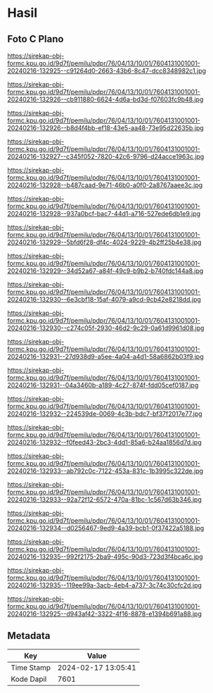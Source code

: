 # Hasil

## Foto C Plano

https://sirekap-obj-formc.kpu.go.id/9d7f/pemilu/pdpr/76/04/13/10/01/7604131001001-20240216-132925--c91264d0-2663-43b6-8c47-dcc8348982c1.jpg

https://sirekap-obj-formc.kpu.go.id/9d7f/pemilu/pdpr/76/04/13/10/01/7604131001001-20240216-132926--cb911880-6624-4d6a-bd3d-f07603fc9b48.jpg

https://sirekap-obj-formc.kpu.go.id/9d7f/pemilu/pdpr/76/04/13/10/01/7604131001001-20240216-132926--b8d4f4bb-ef18-43e5-aa48-73e95d22635b.jpg

https://sirekap-obj-formc.kpu.go.id/9d7f/pemilu/pdpr/76/04/13/10/01/7604131001001-20240216-132927--c345f052-7820-42c6-9796-d24acce1963c.jpg

https://sirekap-obj-formc.kpu.go.id/9d7f/pemilu/pdpr/76/04/13/10/01/7604131001001-20240216-132928--b487caad-9e71-46b0-a0f0-2a8767aaee3c.jpg

https://sirekap-obj-formc.kpu.go.id/9d7f/pemilu/pdpr/76/04/13/10/01/7604131001001-20240216-132928--937a0bcf-bac7-44d1-a716-527ede6db1e9.jpg

https://sirekap-obj-formc.kpu.go.id/9d7f/pemilu/pdpr/76/04/13/10/01/7604131001001-20240216-132929--5bfd6f28-df4c-4024-9229-4b2ff25b4e38.jpg

https://sirekap-obj-formc.kpu.go.id/9d7f/pemilu/pdpr/76/04/13/10/01/7604131001001-20240216-132929--34d52a67-a84f-49c9-b9b2-b740fdc144a8.jpg

https://sirekap-obj-formc.kpu.go.id/9d7f/pemilu/pdpr/76/04/13/10/01/7604131001001-20240216-132930--6e3cbf18-15af-4079-a9cd-9cb42e8218dd.jpg

https://sirekap-obj-formc.kpu.go.id/9d7f/pemilu/pdpr/76/04/13/10/01/7604131001001-20240216-132930--c274c05f-2930-46d2-9c29-0a61d9961d08.jpg

https://sirekap-obj-formc.kpu.go.id/9d7f/pemilu/pdpr/76/04/13/10/01/7604131001001-20240216-132931--27d938d9-a5ee-4a04-a4d1-58a6862b03f9.jpg

https://sirekap-obj-formc.kpu.go.id/9d7f/pemilu/pdpr/76/04/13/10/01/7604131001001-20240216-132931--04a3460b-a189-4c27-874f-fdd05cef0187.jpg

https://sirekap-obj-formc.kpu.go.id/9d7f/pemilu/pdpr/76/04/13/10/01/7604131001001-20240216-132932--224539de-0069-4c3b-bdc7-bf37f2017e77.jpg

https://sirekap-obj-formc.kpu.go.id/9d7f/pemilu/pdpr/76/04/13/10/01/7604131001001-20240216-132932--f0feed43-2bc3-4dd1-85a6-b24aa1856d7d.jpg

https://sirekap-obj-formc.kpu.go.id/9d7f/pemilu/pdpr/76/04/13/10/01/7604131001001-20240216-132933--ab792c0c-7122-453a-831c-1b3995c322de.jpg

https://sirekap-obj-formc.kpu.go.id/9d7f/pemilu/pdpr/76/04/13/10/01/7604131001001-20240216-132933--92a72f12-6572-470a-81bc-1c567d63b346.jpg

https://sirekap-obj-formc.kpu.go.id/9d7f/pemilu/pdpr/76/04/13/10/01/7604131001001-20240216-132934--d0256467-9ed9-4a39-bcb1-0f37422a5188.jpg

https://sirekap-obj-formc.kpu.go.id/9d7f/pemilu/pdpr/76/04/13/10/01/7604131001001-20240216-132935--992f2175-2ba9-495c-90d3-723d3f4bca6c.jpg

https://sirekap-obj-formc.kpu.go.id/9d7f/pemilu/pdpr/76/04/13/10/01/7604131001001-20240216-132935--119ee99a-3acb-4eb4-a737-3c74c30cfc2d.jpg

https://sirekap-obj-formc.kpu.go.id/9d7f/pemilu/pdpr/76/04/13/10/01/7604131001001-20240216-132925--d943af42-3322-4f16-8878-e1394b691a88.jpg


## Metadata

| Key        | Value               |
| ---------- | ------------------- |
| Time Stamp | 2024-02-17 13:05:41 |
| Kode Dapil | 7601                |



